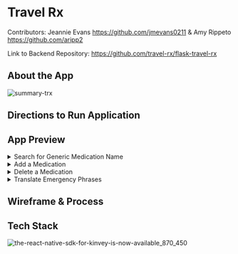 # Travel Rx

Contributors: Jeannie Evans https://github.com/jmevans0211 & Amy Rippeto https://github.com/aripp2

Link to Backend Repository: https://github.com/travel-rx/flask-travel-rx


## About the App



![summary-trx](https://user-images.githubusercontent.com/48900496/72025392-3b6ee400-3235-11ea-917f-8a80c1f51175.gif)

## Directions to Run Application

## App Preview
<details>
<summary>Search for Generic Medication Name</summary>
  <img src = "https://user-images.githubusercontent.com/48900496/72026035-5b9fa280-3237-11ea-88e6-0bd18a376d34.gif" />

</details>

<details>
<summary>Add a Medication</summary>
<img src="https://user-images.githubusercontent.com/48900496/72026501-e208b400-3238-11ea-954f-cd89a7f13ae4.gif" />
</details>

<details>
<summary>Delete a Medication</summary>
  <img src="https://user-images.githubusercontent.com/48900496/72025983-2e52f480-3237-11ea-97a1-e0a3fc46e2e6.gif" />
</details>

<details>
<summary>Translate Emergency Phrases</summary>
<img src="https://user-images.githubusercontent.com/48900496/72026251-17f96880-3238-11ea-84cc-ad8c91a4df98.gif" />
</details>



## Wireframe & Process

## Tech Stack

![the-react-native-sdk-for-kinvey-is-now-available_870_450](https://user-images.githubusercontent.com/48900496/72025458-69ecbf00-3235-11ea-8527-61f802163230.png)


